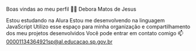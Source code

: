 Boas vindas ao meu perfil 💙💙
Debora Matos de Jesus

Estou estudando na Alura
Estou me desenvolvendo na linguagem JavaScript
Utilizo esse espaço para minha organização e compartilhamento dos meu projetos desenvolvidos
Você pode entrar em contato comigo 📫
00001134364921sp@al.educacao.sp.gov.br
